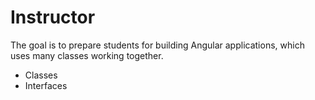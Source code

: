 # Instructor

The goal is to prepare students for building Angular applications, which uses many classes working together.

- Classes
- Interfaces 